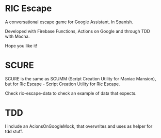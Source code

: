 # RIC Escape

A conversational escape game for Google Assistant. In Spanish.

Developed with Firebase Functions, Actions on Google and through TDD with Mocha.

Hope you like it!

# SCURE

SCURE is the same as SCUMM (Script Creation Utility for Maniac Mansion), 
but for Ric Escape - Script Creation Utility for Ric Escape.

Check ric-escape-data to check an example of data that expects.

# TDD

I include an AcionsOnGoogleMock, that overwrites and uses as helper for tdd stuff.
